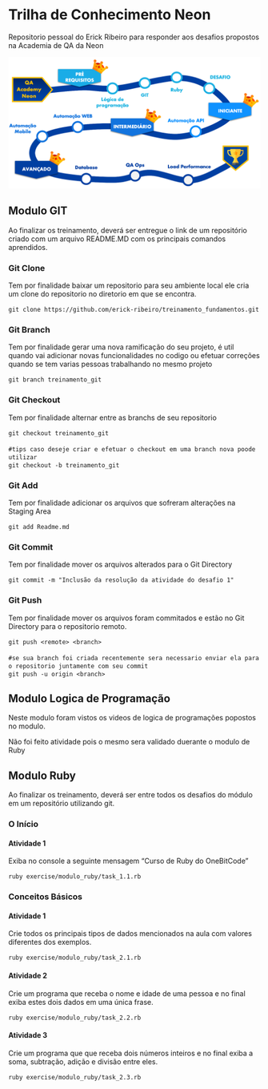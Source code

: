 # Trilha de Conhecimento Neon
Repositorio pessoal do Erick Ribeiro para responder aos desafios propostos na Academia de QA da Neon

![Fluxograma de steps da trilha de conhecimento da Academia de QA da NEON](img/fluxo_trilha.png)

## Modulo GIT
Ao finalizar os treinamento, deverá ser entregue o link de um repositório criado com um arquivo README.MD com os principais comandos aprendidos.

### Git Clone

Tem por finalidade baixar um repositorio para seu ambiente local ele cria um clone do repositorio no diretorio em que se encontra.

```
git clone https://github.com/erick-ribeiro/treinamento_fundamentos.git
```

### Git Branch

Tem por finalidade gerar uma nova ramificação do seu projeto, é util quando vai adicionar novas funcionalidades no codigo ou efetuar correções quando se tem varias pessoas trabalhando no mesmo projeto  

```
git branch treinamento_git
```

### Git Checkout

Tem por finalidade alternar entre as branchs de seu repositorio 

```
git checkout treinamento_git

#tips caso deseje criar e efetuar o checkout em uma branch nova poode utilizar 
git checkout -b treinamento_git
```

### Git Add

Tem por finalidade adicionar os arquivos que sofreram alterações na Staging Area

```
git add Readme.md
```

### Git Commit

Tem por finalidade mover os arquivos alterados para o Git Directory

```
git commit -m "Inclusão da resolução da atividade do desafio 1"
```

### Git Push

Tem por finalidade mover os arquivos foram commitados e estão no Git Directory para o repositorio remoto.

```
git push <remote> <branch>

#se sua branch foi criada recentemente sera necessario enviar ela para o repositorio juntamente com seu commit
git push -u origin <branch>

```

## Modulo Logica de Programação
Neste modulo foram vistos os videos de logica de programações popostos no modulo. 

Não foi feito atividade pois o mesmo sera validado duerante o modulo de Ruby

## Modulo Ruby
Ao finalizar os treinamento, deverá ser entre todos os desafios do módulo em um repositório utilizando git.

### O Início
#### Atividade 1
Exiba no console a seguinte mensagem “Curso de Ruby do OneBitCode”

````
ruby exercise/modulo_ruby/task_1.1.rb
````

### Conceitos Básicos
#### Atividade 1
Crie todos os principais tipos de dados mencionados na aula com valores diferentes dos exemplos.

````
ruby exercise/modulo_ruby/task_2.1.rb
````
#### Atividade 2
Crie um programa que receba o nome e idade de uma pessoa e no final exiba estes dois dados em uma única frase.
````
ruby exercise/modulo_ruby/task_2.2.rb
````

#### Atividade 3
Crie um programa que que receba dois números inteiros e no final exiba a soma, subtração, adição e divisão entre eles.
````
ruby exercise/modulo_ruby/task_2.3.rb
````


